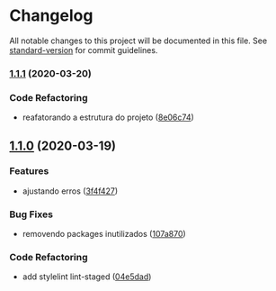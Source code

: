 # Changelog

All notable changes to this project will be documented in this file. See [standard-version](https://github.com/conventional-changelog/standard-version) for commit guidelines.

### [1.1.1](https://github.com/Ronnasayd/Auto-Front/compare/v1.1.0...v1.1.1) (2020-03-20)


### Code Refactoring

* reafatorando a estrutura do projeto ([8e06c74](https://github.com/Ronnasayd/Auto-Front/commit/8e06c74f1abf34b810099382b4c94d3e1028b27f))

## [1.1.0](https://github.com/Ronnasayd/Auto-Front/compare/v1.0.2...v1.1.0) (2020-03-19)


### Features

* ajustando erros ([3f4f427](https://github.com/Ronnasayd/Auto-Front/commit/3f4f4272718c8d37e6967d52cc9e096aa7829210))


### Bug Fixes

* removendo packages inutilizados ([107a870](https://github.com/Ronnasayd/Auto-Front/commit/107a870e7bb89de1fabfc93c5fbb57bcccae9c8a))


### Code Refactoring

* add stylelint lint-staged ([04e5dad](https://github.com/Ronnasayd/Auto-Front/commit/04e5dadc9274ff1949b19d41b68d8b3083bca023))
